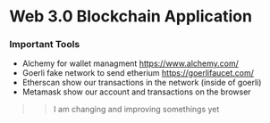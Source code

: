 # Web 3.0 Blockchain Application

### Important Tools
* Alchemy for wallet managment https://www.alchemy.com/
* Goerli  fake network to send etherium  https://goerlifaucet.com/
* Etherscan show our transactions in the network (inside of goerli)
* Metamask show our account and transactions on the browser

>> I am changing and improving somethings yet 
